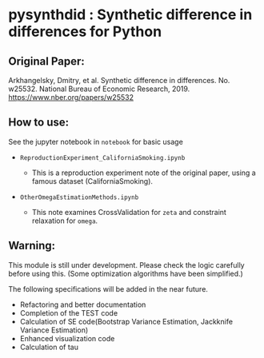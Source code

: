 # pysynthdid : Synthetic difference in differences for Python

## Original Paper: 
Arkhangelsky, Dmitry, et al. Synthetic difference in differences. No. w25532. National Bureau of Economic Research, 2019. https://www.nber.org/papers/w25532

## How to use:
See the jupyter notebook in `notebook` for basic usage
- `ReproductionExperiment_CaliforniaSmoking.ipynb`
  - This is a reproduction experiment note of the original paper, using a famous dataset (CaliforniaSmoking).

- `OtherOmegaEstimationMethods.ipynb`
  - This note examines CrossValidation for `zeta` and constraint relaxation for `omega`.


## Warning:
This module is still under development. Please check the logic carefully before using this. (Some optimization algorithms have been simplified.)

The following specifications will be added in the near future.
- Refactoring and better documentation
- Completion of the TEST code
- Calculation of SE code(Bootstrap Variance Estimation, Jackknife Variance Estimation)
- Enhanced visualization code
- Calculation of tau
